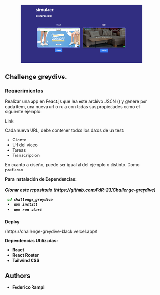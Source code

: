 <p align="center">
  <img src="src/img/home.png" width="400">
</p>


## Challenge greydive.
### Requerimientos

Realizar una app en React.js que lea este archivo JSON () y genere por cada ítem, una nueva url o ruta con todas sus propiedades como el siguiente ejemplo:

Link

Cada nueva URL, debe contener todos los datos de un test:

- Cliente
- Url del video
- Tareas
- Transcripción

En cuanto a diseño, puede ser igual al del ejemplo o distinto. Como prefieras.

<p align="left"><strong>Para Instalación de Dependencias:</strong></p>
<h5>
 Clonar este repositorio (https://github.com/FdR-23/Challenge-greydive)

```bash
 cd challenge_greydive
 •  npm install
 •  npm run start
 ```
</h5>

<p align="left"><strong>Deploy</strong></p> 
(https://challenge-greydive-black.vercel.app/)

<p align="left"><strong>Dependencias Utilizadas:</strong></p> 

* **React**
* **React Router**
* **Tailwind CSS**




## Authors

* **Federico Rampi**